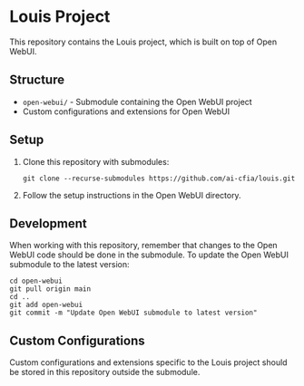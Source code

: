 # Louis Project

This repository contains the Louis project, which is built on top of Open WebUI.

## Structure

- `open-webui/` - Submodule containing the Open WebUI project
- Custom configurations and extensions for Open WebUI

## Setup

1. Clone this repository with submodules:
   ```
   git clone --recurse-submodules https://github.com/ai-cfia/louis.git
   ```

2. Follow the setup instructions in the Open WebUI directory.

## Development

When working with this repository, remember that changes to the Open WebUI code should be done in the submodule. To update the Open WebUI submodule to the latest version:

```
cd open-webui
git pull origin main
cd ..
git add open-webui
git commit -m "Update Open WebUI submodule to latest version"
```

## Custom Configurations

Custom configurations and extensions specific to the Louis project should be stored in this repository outside the submodule.
